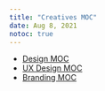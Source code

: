 ```yaml
---
title: "Creatives MOC"
date: Aug 8, 2021
notoc: true
---
```


- [Design MOC](moc/design.md)
- [UX Design MOC](moc/ux-design.md)
- [Branding MOC](notes/skills/marketing/branding.md)